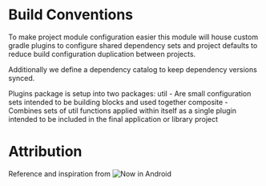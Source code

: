 Build Conventions
==================

To make project module configuration easier this module will house custom gradle plugins to
configure shared dependency sets and project defaults to reduce build configuration duplication
between projects.

Additionally we define a dependency catalog to keep dependency versions synced.

Plugins package is setup into two packages:
util - Are small configuration sets intended to be building blocks and used together composite -
Combines sets of util functions applied within itself as a single plugin intended to be included in
the final application or library project

# Attribution

Reference and inspiration
from ![Now in Android](https://github.com/android/nowinandroid/tree/main/build-logic "Now in Android")